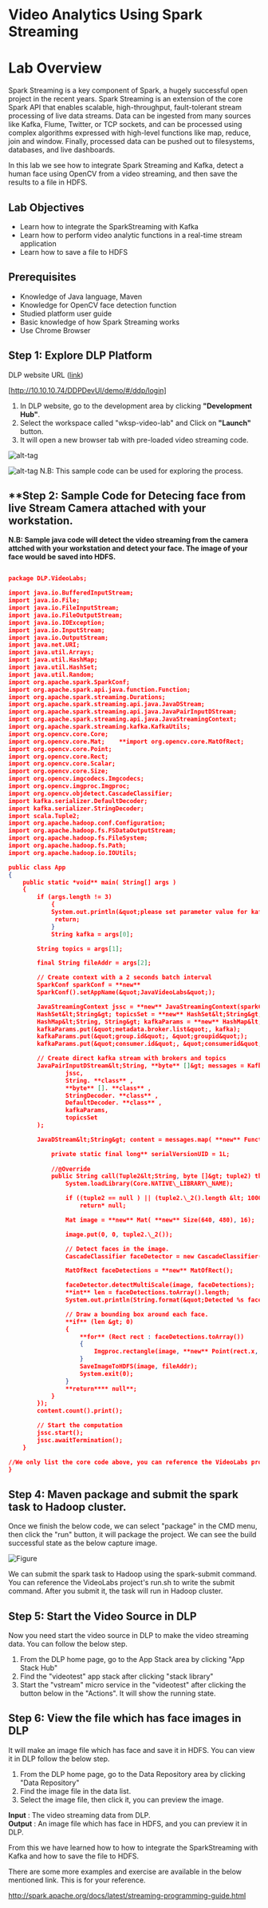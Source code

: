 

# **Video Analytics Using Spark Streaming**

# **Lab Overview**

Spark Streaming is a key component of Spark, a hugely successful open project in the recent years. Spark Streaming is an extension of the core Spark API that enables scalable, high-throughput, fault-tolerant stream processing of live data streams. Data can be ingested from many sources like Kafka, Flume, Twitter, or TCP sockets, and can be processed using complex algorithms expressed with high-level functions like map, reduce, join and window. Finally, processed data can be pushed out to filesystems, databases, and live dashboards.

In this lab we see how to integrate Spark Streaming and Kafka, detect a human face using OpenCV from a video streaming, and then save the results to a file in HDFS.

## **Lab Objectives**

- Learn how to integrate the SparkStreaming with Kafka
- Learn how to perform video analytic functions in a real-time stream application
- Learn how to save a file to HDFS

## **Prerequisites**

- Knowledge of Java language, Maven
- Knowledge for OpenCV face detection function
- Studied platform user guide
- Basic knowledge of how Spark Streaming works
- Use Chrome Browser


## Step 1: Explore DLP Platform

DLP website URL ([link](https://developer.cisco.com/))

[http://10.10.10.74/DDPDevUI/demo/#/ddp/login]

1. In DLP website, go to the development area by clicking <b>"Development Hub"</b>. 
2. Select the workspace called "wksp-video-lab" and Click on <b>"Launch"</b> button.
3. It will open a new browser tab with pre-loaded video streaming code.

![alt-tag](https://github.com/prakdutt/data-dev-learning-labs/blob/master/labs/video-analytics-spark-streaming/assets/WelComeScreenVideoStreaming.PNG?raw=true)

![alt-tag](https://github.com/prakdutt/data-dev-learning-labs/blob/master/labs/video-analytics-spark-streaming/assets/VideoStreamingCodeInEditor.PNG?raw=true)
N.B: This sample code can be used for exploring the process.


## **Step 2: Sample Code for Detecing face from live Stream Camera attached with your workstation.
<b>N.B: Sample java code will detect the video streaming from the camera attched with your workstation and detect your face. The image of your face would be saved into HDFS.</b>

```json

package DLP.VideoLabs;

import java.io.BufferedInputStream;  
import java.io.File;  
import java.io.FileInputStream;  
import java.io.FileOutputStream;  
import java.io.IOException;  
import java.io.InputStream;  
import java.io.OutputStream;  
import java.net.URI;  
import java.util.Arrays;  
import java.util.HashMap;  
import java.util.HashSet;  
import java.util.Random;  
import org.apache.spark.SparkConf;  
import org.apache.spark.api.java.function.Function;  
import org.apache.spark.streaming.Durations;  
import org.apache.spark.streaming.api.java.JavaDStream;  
import org.apache.spark.streaming.api.java.JavaPairInputDStream;  
import org.apache.spark.streaming.api.java.JavaStreamingContext;  
import org.apache.spark.streaming.kafka.KafkaUtils;  
import org.opencv.core.Core;    
import org.opencv.core.Mat;    **import org.opencv.core.MatOfRect;  
import org.opencv.core.Point;  
import org.opencv.core.Rect;  
import org.opencv.core.Scalar;  
import org.opencv.core.Size;  
import org.opencv.imgcodecs.Imgcodecs;  
import org.opencv.imgproc.Imgproc;  
import org.opencv.objdetect.CascadeClassifier;  
import kafka.serializer.DefaultDecoder;  
import kafka.serializer.StringDecoder;  
import scala.Tuple2;  
import org.apache.hadoop.conf.Configuration;  
import org.apache.hadoop.fs.FSDataOutputStream;  
import org.apache.hadoop.fs.FileSystem;  
import org.apache.hadoop.fs.Path;  
import org.apache.hadoop.io.IOUtils;  

public class App  
{  
    public static *void** main( String[] args )  
    {
        if (args.length != 3)
            {
            System.out.println(&quot;please set parameter value for kafka and topic and hdfs file address&quot;);
             return;
            }
            String kafka = args[0];

        String topics = args[1];

        final String fileAddr = args[2];

        // Create context with a 2 seconds batch interval
        SparkConf sparkConf = **new** 
        SparkConf().setAppName(&quot;JavaVideoLabs&quot;);

        JavaStreamingContext jssc = **new** JavaStreamingContext(sparkConf, Durations.seconds(2));
        HashSet&lt;String&gt; topicsSet = **new** HashSet&lt;String&gt;(Arrays.asList(topics.split(&quot;,&quot;)));
        HashMap&lt;String, String&gt; kafkaParams = **new** HashMap&lt;String, String&gt;();
        kafkaParams.put(&quot;metadata.broker.list&quot;, kafka);
        kafkaParams.put(&quot;group.id&quot;, &quot;groupid&quot;);
        kafkaParams.put(&quot;consumer.id&quot;, &quot;consumerid&quot;);

        // Create direct kafka stream with brokers and topics
        JavaPairInputDStream&lt;String, **byte** []&gt; messages = KafkaUtils.createDirectStream(
                jssc,
                String. **class** ,
                **byte** []. **class** ,
                StringDecoder. **class** ,
                DefaultDecoder. **class** ,
                kafkaParams,
                topicsSet
        );

        JavaDStream&lt;String&gt; content = messages.map( **new** Function&lt;Tuple2&lt;String, **byte** []&gt;, String&gt;() {

            private static final long** serialVersionUID = 1L;
        
            //@Override
            public String call(Tuple2&lt;String, byte []&gt; tuple2) throws IOException {
                System.loadLibrary(Core.NATIVE\_LIBRARY\_NAME);

                if ((tuple2 == null ) || (tuple2.\_2().length &lt; 1000))
                    return* null;

                Mat image = **new** Mat( **new** Size(640, 480), 16);

                image.put(0, 0, tuple2.\_2());

                // Detect faces in the image.
                CascadeClassifier faceDetector = new CascadeClassifier(GetResourceFilePath(&quot;/haarcascade\_frontalface\_alt.xml&quot;).toString());

                MatOfRect faceDetections = **new** MatOfRect();

                faceDetector.detectMultiScale(image, faceDetections);
                **int** len = faceDetections.toArray().length;
                System.out.println(String.format(&quot;Detected %s faces&quot;, len));

                // Draw a bounding box around each face.
                **if** (len &gt; 0)
                {
                    **for** (Rect rect : faceDetections.toArray())
                    {
                        Imgproc.rectangle(image, **new** Point(rect.x, rect.y), **new** Point(rect.x + rect.width, rect.y + rect.height), **new** Scalar(0, 255, 0));
                    }
                    SaveImageToHDFS(image, fileAddr);
                    System.exit(0);
                }
                **return**** null**;
            }
        });
        content.count().print();

        // Start the computation
        jssc.start();
        jssc.awaitTermination();
    }   

//We only list the core code above, you can reference the VideoLabs project for more code.  
}
```   

## **Step 4: Maven package and submit the spark task to Hadoop cluster.**

Once we finish the below code, we can select &quot;package&quot; in the CMD menu, then click the &quot;run&quot; button, it will package the project. We can see the build successful state as the below capture image.

![Figure](/posts/files/video-analytics-spark-streaming/assets/maven-package.png)

We can submit the spark task to Hadoop using the spark-submit command. You can reference the VideoLabs project&#39;s run.sh to write the submit command. After you submit it, the task will run in Hadoop cluster.

## **Step 5: Start the Video Source in DLP**

Now you need start the video source in DLP to make the video streaming data. You can follow the below step.

1. From the DLP home page, go to the App Stack area by clicking &quot;App Stack Hub&quot;
2. Find the &quot;videotest&quot; app stack after clicking &quot;stack library&quot;
3. Start the &quot;vstream&quot; micro service in the &quot;videotest&quot; after clicking the button below in the &quot;Actions&quot;. It will show the running state.

## **Step 6: View the file which has face images in DLP**

It will make an image file which has face and save it in HDFS. You can view it in DLP follow the below step.

1. From the DLP home page, go to the Data Repository area by clicking &quot;Data Repository&quot;
2. Find the image file in the data list.
3. Select the image file, then click it, you can preview the image.  

**Input** : The video streaming data from DLP.  
**Output** : An image file which has face in HDFS, and you can preview it in DLP.  

From this we have learned how to how to integrate the SparkStreaming with Kafka and how to save the file to HDFS.

There are some more examples and exercise are available in the below mentioned link. This is for your reference.

http://spark.apache.org/docs/latest/streaming-programming-guide.html

